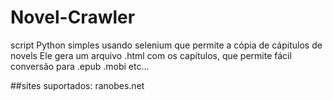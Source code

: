 # Novel-Crawler

script Python simples usando selenium que permite a cópia de cápitulos de novels
Ele gera um arquivo .html com os capítulos, que permite fácil conversão para .epub .mobi etc...

##sites suportados:
  ranobes.net
